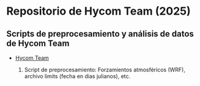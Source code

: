 # Repositorio de Hycom Team (2025)

## Scripts de preprocesamiento y análisis de datos de Hycom Team

- [Hycom Team](https://github.com/grupoioa/hycom-team)

  1. Script de preprocesamiento: Forzamientos atmosféricos (WRF), archivo limits (fecha en dias julianos), etc.
